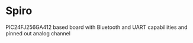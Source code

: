 # Spiro
PIC24FJ256GA412 based board with Bluetooth and UART capabiliities and pinned out analog channel 
